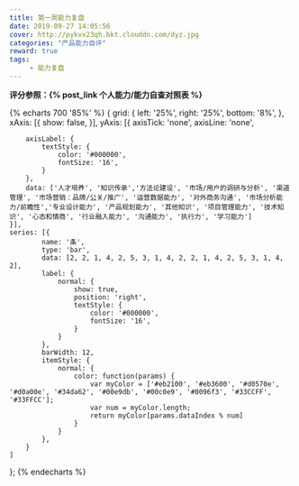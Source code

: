 ```yaml
---
title: 第一周能力复盘
date: 2019-09-27 14:05:56
cover: http://pykvx23qh.bkt.clouddn.com/dyz.jpg
categories: "产品能力自评"
reward: true
tags:
     - 能力复盘
---
```


**评分参照：{% post_link 个人能力/能力自查对照表 %}**
<!-- more -->

<meting-js server="netease" type="song" id="1389152878"></meting-js>

{% echarts 700 '85%' %}
{
    <!-- backgroundColor: '#0e2147', -->
    grid: {
        left: '25%',
        right: '25%',
        bottom: '8%',
    },
    xAxis: [{
        show: false,
    }],
    yAxis: [{
        axisTick: 'none',
        axisLine: 'none',

        axisLabel: {
            textStyle: {
                color: '#000000',
                fontSize: '16',
            }
        },
        data: ['人才培养', '知识传承','方法论建设', '市场/用户的调研与分析', '渠道管理', '市场营销：品牌/公关/推广', '运营数据能力', '对外商务沟通', '市场分析能力/前瞻性','专业设计能力', '产品规划能力', '其他知识', '项目管理能力', '技术知识', '心态和情商', '行业融入能力', '沟通能力', '执行力', '学习能力']
    }],
    series: [{
            name: '条',
            type: 'bar',
            data: [2, 2, 1, 4, 2, 5, 3, 1, 4, 2, 2, 1, 4, 2, 5, 3, 1, 4, 2],
            label: {
                normal: {
                    show: true,
                    position: 'right',
                    textStyle: {
                        color: '#000000',
                        fontSize: '16',
                    }
                }
            },
            barWidth: 12,
            itemStyle: {
                normal: {
                    color: function(params) {
                        var myColor = ['#eb2100', '#eb3600', '#d0570e', '#d0a00e', '#34da62', '#00e9db', '#00c0e9', '#0096f3', '#33CCFF', '#33FFCC'];
                        var num = myColor.length;
                        return myColor[params.dataIndex % num]
                    }
                }
            },
        }
    ]
};
{% endecharts %}
